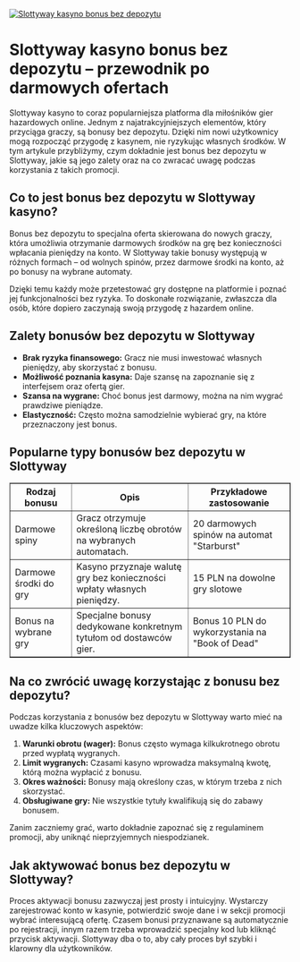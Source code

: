 [![Slottyway kasyno bonus bez depozytu](https://123-caf.pages.dev/gitsignup.png)](https://vrmoo.ru/Bt82HjjY)

<h1>Slottyway kasyno bonus bez depozytu – przewodnik po darmowych ofertach</h1> <p>Slottyway kasyno to coraz popularniejsza platforma dla miłośników gier hazardowych online. Jednym z najatrakcyjniejszych elementów, który przyciąga graczy, są bonusy bez depozytu. Dzięki nim nowi użytkownicy mogą rozpocząć przygodę z kasynem, nie ryzykując własnych środków. W tym artykule przybliżymy, czym dokładnie jest bonus bez depozytu w Slottyway, jakie są jego zalety oraz na co zwracać uwagę podczas korzystania z takich promocji.</p> <h2>Co to jest bonus bez depozytu w Slottyway kasyno?</h2> <p>Bonus bez depozytu to specjalna oferta skierowana do nowych graczy, która umożliwia otrzymanie darmowych środków na grę bez konieczności wpłacania pieniędzy na konto. W Slottyway takie bonusy występują w różnych formach – od wolnych spinów, przez darmowe środki na konto, aż po bonusy na wybrane automaty.</p> <p>Dzięki temu każdy może przetestować gry dostępne na platformie i poznać jej funkcjonalności bez ryzyka. To doskonałe rozwiązanie, zwłaszcza dla osób, które dopiero zaczynają swoją przygodę z hazardem online.</p> <h2>Zalety bonusów bez depozytu w Slottyway</h2> <ul>   <li><strong>Brak ryzyka finansowego:</strong> Gracz nie musi inwestować własnych pieniędzy, aby skorzystać z bonusu.</li>   <li><strong>Możliwość poznania kasyna:</strong> Daje szansę na zapoznanie się z interfejsem oraz ofertą gier.</li>   <li><strong>Szansa na wygrane:</strong> Choć bonus jest darmowy, można na nim wygrać prawdziwe pieniądze.</li>   <li><strong>Elastyczność:</strong> Często można samodzielnie wybierać gry, na które przeznaczony jest bonus.</li> </ul> <h2>Popularne typy bonusów bez depozytu w Slottyway</h2> <table border="1" cellspacing="0" cellpadding="8">   <thead>     <tr>       <th>Rodzaj bonusu</th>       <th>Opis</th>       <th>Przykładowe zastosowanie</th>     </tr>   </thead>   <tbody>     <tr>       <td>Darmowe spiny</td>       <td>Gracz otrzymuje określoną liczbę obrotów na wybranych automatach.</td>       <td>20 darmowych spinów na automat "Starburst"</td>     </tr>     <tr>       <td>Darmowe środki do gry</td>       <td>Kasyno przyznaje walutę gry bez konieczności wpłaty własnych pieniędzy.</td>       <td>15 PLN na dowolne gry slotowe</td>     </tr>     <tr>       <td>Bonus na wybrane gry</td>       <td>Specjalne bonusy dedykowane konkretnym tytułom od dostawców gier.</td>       <td>Bonus 10 PLN do wykorzystania na "Book of Dead"</td>     </tr>   </tbody> </table> <h2>Na co zwrócić uwagę korzystając z bonusu bez depozytu?</h2> <p>Podczas korzystania z bonusów bez depozytu w Slottyway warto mieć na uwadze kilka kluczowych aspektów:</p> <ol>   <li><strong>Warunki obrotu (wager):</strong> Bonus często wymaga kilkukrotnego obrotu przed wypłatą wygranych.</li>   <li><strong>Limit wygranych:</strong> Czasami kasyno wprowadza maksymalną kwotę, którą można wypłacić z bonusu.</li>   <li><strong>Okres ważności:</strong> Bonusy mają określony czas, w którym trzeba z nich skorzystać.</li>   <li><strong>Obsługiwane gry:</strong> Nie wszystkie tytuły kwalifikują się do zabawy bonusem.</li> </ol> <p>Zanim zaczniemy grać, warto dokładnie zapoznać się z regulaminem promocji, aby uniknąć nieprzyjemnych niespodzianek.</p> <h2>Jak aktywować bonus bez depozytu w Slottyway?</h2> <p>Proces aktywacji bonusu zazwyczaj jest prosty i intuicyjny. Wystarczy zarejestrować konto w kasynie, potwierdzić swoje dane i w sekcji promocji wybrać interesującą ofertę. Czasem bonusi przyznawane są automatycznie po rejestracji, innym razem trzeba wprowadzić specjalny kod lub kliknąć przycisk aktywacji. Slottyway dba o to, aby cały proces był szybki i klarowny dla użytkowników.</p>
